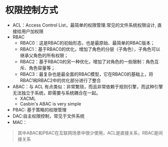 # 权限控制方式
- ACL：Access Control List，最简单的权限管理.常见的文件系统权限设计, 直接给用户加权限
- RBAC
  - RBAC0：这是RBAC的初始形态，也是最原始、最简单的RBAC版本；
  - RBAC1：基于RBAC0的优化，增加了角色的分层（子角色），子角色可以继承父角色的所有权限；
  - RBAC2：基于RBAC0的另一种优化，增加了对角色的一些限制：角色互斥、角色容量等；
  - RBAC3：最复杂也是最全面的RBAC模型，它在RBAC0的基础上，将RBAC1和RBAC2中的优化部分进行了整合
- ABAC：与 ACL 有点类似：非常繁琐，而且非常依赖于规则引擎，而这种引擎无法独立于系统，即需要与系统耦合在一起。
  - XACML
  - Casbin's ABAC is very simple
- PBAC: 基于策略的权限管理
- DAC:自主权限控制，常见于文件系统
- MAC：
> 其中ABAC和PBAC在互联网场景中很少使用，ACL是直接关系，RBAC是间接关系